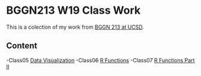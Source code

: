 # BGGN213 W19 Class Work 

This is a colection of my work from [BGGN 213 at UCSD](https://bioboot.github.io/bggn213_W19/).

## Content
  -Class05 [Data Visualization](https://github.com/gluna17/BGGN213/blob/master/Class%205/Class05.md)
  -Class06 [R Functions](https://github.com/gluna17/BGGN213/blob/master/Class06/Class06.md)
  -Class07 [R Functions Part II](https://github.com/gluna17/BGGN213/blob/master/Class07/class07.md)
